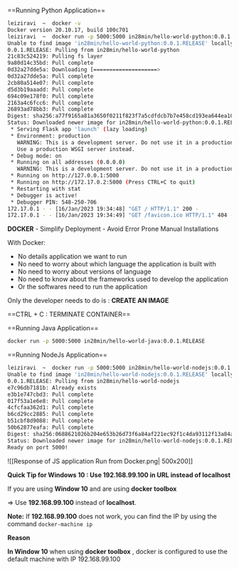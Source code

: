 ==Running Python Application==
```bash
leiziravi  ~  docker -v
Docker version 20.10.17, build 100c701
leiziravi  ~  docker run -p 5000:5000 in28min/hello-world-python:0.0.1.RELEASE
Unable to find image 'in28min/hello-world-python:0.0.1.RELEASE' locally
0.0.1.RELEASE: Pulling from in28min/hello-world-python
21c83c524219: Pulling fs layer 
9a80d14c35bd: Pull complete 
0d32a27dde5a: Downloading [====================>                              ] 0d32a27dde5a: Downloading  20.76MB/22.57MB
0d32a27dde5a: Pull complete 
2cb80a514e07: Pull complete 
d5d3b19aaadd: Pull complete 
694c09e178f0: Pull complete 
2163a4c6fcc6: Pull complete 
26893ad78bb3: Pull complete 
Digest: sha256:a77f9165a81a3650f0211f823f7a5cdfdcb7b7e458cd193ea644ea10fb476fa2
Status: Downloaded newer image for in28min/hello-world-python:0.0.1.RELEASE
 * Serving Flask app 'launch' (lazy loading)
 * Environment: production
   WARNING: This is a development server. Do not use it in a production deployment.
   Use a production WSGI server instead.
 * Debug mode: on
 * Running on all addresses (0.0.0.0)
   WARNING: This is a development server. Do not use it in a production deployment.
 * Running on http://127.0.0.1:5000
 * Running on http://172.17.0.2:5000 (Press CTRL+C to quit)
 * Restarting with stat
 * Debugger is active!
 * Debugger PIN: 548-250-706
172.17.0.1 - - [16/Jan/2023 19:34:48] "GET / HTTP/1.1" 200 -
172.17.0.1 - - [16/Jan/2023 19:34:49] "GET /favicon.ico HTTP/1.1" 404 -


```


__DOCKER__ - Simplify Deployment - Avoid Error Prone Manual Installations

With Docker:
- No details application we want to run
- No need to worry about which language the application is built with
- No need to worry about versions of language
- No need to know about the frameworks used to develop the application
- Or the softwares need to run the application


Only the developer needs to do is : __CREATE AN IMAGE__

==CTRL + C : TERMINATE CONTAINER==


==Running Java Application==

```bash
docker run -p 5000:5000 in28min/hello-world-java:0.0.1.RELEASE
```


==Running NodeJs Application==

```bash
leiziravi  ~  docker run -p 5000:5000 in28min/hello-world-nodejs:0.0.1.RELEASE
Unable to find image 'in28min/hello-world-nodejs:0.0.1.RELEASE' locally
0.0.1.RELEASE: Pulling from in28min/hello-world-nodejs
e7c96db7181b: Already exists 
e3b1e747cbd3: Pull complete 
017f53a1e6e8: Pull complete 
4cfcfaa362d1: Pull complete 
b6cd29cc2885: Pull complete 
b51cbf8d9088: Pull complete 
50b62877eafa: Pull complete 
Digest: sha256:0688621026b204e653b26d73f6a84af221ec92f1c4da93112f13a84ae16a112b
Status: Downloaded newer image for in28min/hello-world-nodejs:0.0.1.RELEASE
Ready on port 5000!

```


![[Response of JS application Run from Docker.png| 500x200]]



__Quick Tip for Windows 10 : Use 192.168.99.100 in URL instead of localhost__

If you are using **Window 10** and are using **docker toolbox**

=> Use **192.168.99.100** instead of **localhost**.

**Note:** If **192.168.99.100** does not work, you can find the IP by using the command `docker-machine ip`

**Reason**

**In Window 10** when using **docker toolbox** , docker is configured to use the default machine with IP 192.168.99.100
